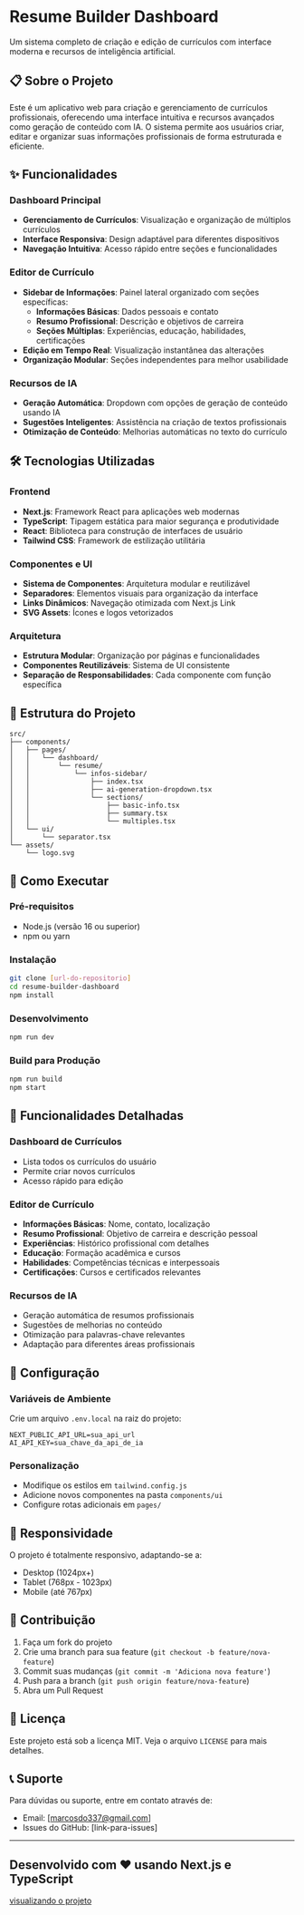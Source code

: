 # Resume Builder Dashboard

Um sistema completo de criação e edição de currículos com interface moderna e recursos de inteligência artificial.

## 📋 Sobre o Projeto

Este é um aplicativo web para criação e gerenciamento de currículos profissionais, oferecendo uma interface intuitiva e recursos avançados como geração de conteúdo com IA. O sistema permite aos usuários criar, editar e organizar suas informações profissionais de forma estruturada e eficiente.

## ✨ Funcionalidades

### Dashboard Principal
- **Gerenciamento de Currículos**: Visualização e organização de múltiplos currículos
- **Interface Responsiva**: Design adaptável para diferentes dispositivos
- **Navegação Intuitiva**: Acesso rápido entre seções e funcionalidades

### Editor de Currículo
- **Sidebar de Informações**: Painel lateral organizado com seções específicas:
  - **Informações Básicas**: Dados pessoais e contato
  - **Resumo Profissional**: Descrição e objetivos de carreira
  - **Seções Múltiplas**: Experiências, educação, habilidades, certificações
- **Edição em Tempo Real**: Visualização instantânea das alterações
- **Organização Modular**: Seções independentes para melhor usabilidade

### Recursos de IA
- **Geração Automática**: Dropdown com opções de geração de conteúdo usando IA
- **Sugestões Inteligentes**: Assistência na criação de textos profissionais
- **Otimização de Conteúdo**: Melhorias automáticas no texto do currículo

## 🛠️ Tecnologias Utilizadas

### Frontend
- **Next.js**: Framework React para aplicações web modernas
- **TypeScript**: Tipagem estática para maior segurança e produtividade
- **React**: Biblioteca para construção de interfaces de usuário
- **Tailwind CSS**: Framework de estilização utilitária

### Componentes e UI
- **Sistema de Componentes**: Arquitetura modular e reutilizável
- **Separadores**: Elementos visuais para organização da interface
- **Links Dinâmicos**: Navegação otimizada com Next.js Link
- **SVG Assets**: Ícones e logos vetorizados

### Arquitetura
- **Estrutura Modular**: Organização por páginas e funcionalidades
- **Componentes Reutilizáveis**: Sistema de UI consistente
- **Separação de Responsabilidades**: Cada componente com função específica

## 📁 Estrutura do Projeto

```
src/
├── components/
│   ├── pages/
│   │   └── dashboard/
│   │       └── resume/
│   │           └── infos-sidebar/
│   │               ├── index.tsx
│   │               ├── ai-generation-dropdown.tsx
│   │               └── sections/
│   │                   ├── basic-info.tsx
│   │                   ├── summary.tsx
│   │                   └── multiples.tsx
│   └── ui/
│       └── separator.tsx
└── assets/
    └── logo.svg
```

## 🚀 Como Executar

### Pré-requisitos
- Node.js (versão 16 ou superior)
- npm ou yarn

### Instalação
```bash
git clone [url-do-repositorio]
cd resume-builder-dashboard
npm install
```

### Desenvolvimento
```bash
npm run dev
```

### Build para Produção
```bash
npm run build
npm start
```

## 🎯 Funcionalidades Detalhadas

### Dashboard de Currículos
- Lista todos os currículos do usuário
- Permite criar novos currículos
- Acesso rápido para edição

### Editor de Currículo
- **Informações Básicas**: Nome, contato, localização
- **Resumo Profissional**: Objetivo de carreira e descrição pessoal
- **Experiências**: Histórico profissional com detalhes
- **Educação**: Formação acadêmica e cursos
- **Habilidades**: Competências técnicas e interpessoais
- **Certificações**: Cursos e certificados relevantes

### Recursos de IA
- Geração automática de resumos profissionais
- Sugestões de melhorias no conteúdo
- Otimização para palavras-chave relevantes
- Adaptação para diferentes áreas profissionais

## 🔧 Configuração

### Variáveis de Ambiente
Crie um arquivo `.env.local` na raiz do projeto:
```env
NEXT_PUBLIC_API_URL=sua_api_url
AI_API_KEY=sua_chave_da_api_de_ia
```

### Personalização
- Modifique os estilos em `tailwind.config.js`
- Adicione novos componentes na pasta `components/ui`
- Configure rotas adicionais em `pages/`

## 📱 Responsividade

O projeto é totalmente responsivo, adaptando-se a:
- Desktop (1024px+)
- Tablet (768px - 1023px)
- Mobile (até 767px)

## 🤝 Contribuição

1. Faça um fork do projeto
2. Crie uma branch para sua feature (`git checkout -b feature/nova-feature`)
3. Commit suas mudanças (`git commit -m 'Adiciona nova feature'`)
4. Push para a branch (`git push origin feature/nova-feature`)
5. Abra um Pull Request

## 📄 Licença

Este projeto está sob a licença MIT. Veja o arquivo `LICENSE` para mais detalhes.

## 📞 Suporte

Para dúvidas ou suporte, entre em contato através de:
- Email: [marcosdo337@gmail.com]
- Issues do GitHub: [link-para-issues]

---

Desenvolvido com ❤️ usando Next.js e TypeScript
---
[visualizando o projeto](/gifcurriculo/curriculo.gif)
